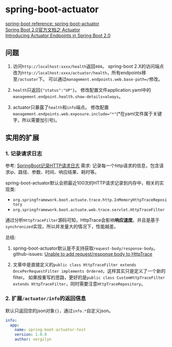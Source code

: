 # spring-boot-actuator

[spring-boot reference: spring-boot-actuator][spring-boot-actuator cn]  
[Spring Boot 2.0官方文档之 Actuator][spring-boot-actuator zh]  
[Introducing Actuator Endpoints in Spring Boot 2.0]

## 问题
1. 访问`http://localhost:xxxx/health`返回`404`。
spring-boot 2.X的访问端点改为`http://localhost:xxxx/actuator/health`，所有endpoints移至`/actuator`下。
可以通过`management.endpoints.web.base-path=/`修改。

2. `health`只返回`{"status":"UP"}`。
修改配置文件application.yaml中的`management.endpoint.health.show-details=always`。

3. actuator只暴露了`health`和`info`端点。
修改配置`management.endpoints.web.exposure.include="*"`(*在yaml文件属于关键字，所以需要加引号)。  

## 实用的扩展
### 1. 记录请求日志
参考: [SpringBoot记录HTTP请求日志](https://www.jianshu.com/p/29459bcf6e6a)
需求: 记录每一个http请求的信息，包含请求ip、路径、参数、时间、响应结果、耗时等。

spring-boot-actuator默认会把最近100次的HTTP请求记录到内存中，相关的实现类: 
- `org.springframework.boot.actuate.trace.http.InMemoryHttpTraceRepository`
- `org.springframework.boot.actuate.web.trace.servlet.HttpTraceFilter`
  
通过分析`HttpTraceFilter`源码可知，HttpTrace会影响**响应速度**。并且是基于`synchronized`实现，所以并发量大的情况下，性能越差。

总结:
1. spring-boot-actuator默认是不支持获取`request-body/response-body`。
github-issues: [Unable to add request/response body to HttpTrace]

2. 文章中是直接定义的`public class HttpTraceFilter extends OncePerRequestFilter implements Ordered`，这样其实只是定义了一个新的filter。
如果按重写的思路，更好的是`public class CustomHttpTraceFilter extends HttpTraceFilter`，同时需要注意`HttpTraceRepository`。

### 2. 扩展`/actuator/info`的返回信息
默认只返回空的json对象`{}`，通过`info.*`自定义json。
```yaml
info:
  app:
    name: spring-boot-actuator-test
    version: 1.0.0
    author: vergilyn
```

[spring-boot-actuator cn]: https://docs.spring.io/spring-boot/docs/2.1.1.RELEASE/reference/htmlsingle/#production-ready
[spring-boot-actuator zh]: https://blog.csdn.net/alinyua/article/details/80009435
[Unable to add request/response body to HttpTrace]: https://github.com/spring-projects/spring-boot/issues/12953#issuecomment-383830749
[Introducing Actuator Endpoints in Spring Boot 2.0]: https://spring.io/blog/2017/08/22/introducing-actuator-endpoints-in-spring-boot-2-0